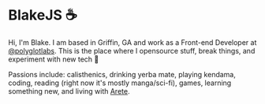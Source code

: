 # BlakeJS ☕

Hi, I'm Blake. I am based in Griffin, GA and work as a Front-end Developer at [@polyglotlabs](https://www.polyglotlabs.com/).  This is the place where I opensource stuff, break things, and experiment with new tech 🌱

Passions include: calisthenics, drinking yerba mate, playing kendama, coding, reading (right now it's mostly manga/sci-fi), games, learning something new, and living with [Arete](https://en.wikipedia.org/wiki/Arete).
